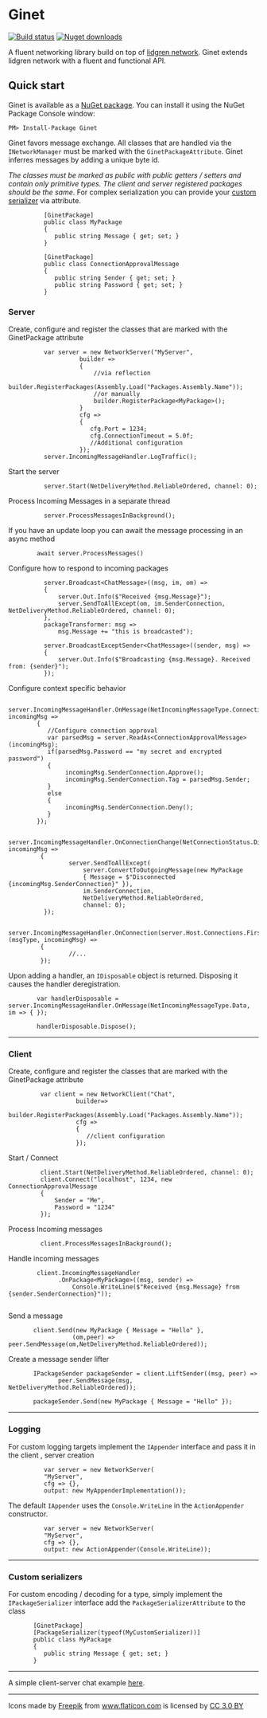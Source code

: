 # Ginet

[![Build status](https://ci.appveyor.com/api/projects/status/4ctmsofu3ilvak50?svg=true)](https://ci.appveyor.com/project/gmich/ginet) 
[![Nuget downloads](https://img.shields.io/nuget/v/ginet.svg)](https://www.nuget.org/packages/ginet/)

A fluent networking library build on top of [lidgren network](https://github.com/lidgren/lidgren-network-gen3). Ginet extends lidgren network with a fluent and functional API.

## Quick start

Ginet is available as a [NuGet package](https://www.nuget.org/packages/Ginet/). You can install it using the NuGet Package Console window:

```
PM> Install-Package Ginet
```

Ginet favors message exchange. All classes that are handled via the `INetworkManager` must be marked with the `GinetPackageAttribute`. Ginet inferres messages by adding a unique byte id.

*The classes must be marked as public with public getters / setters and contain only primitive types. The client and server registered packages should be the same*. 
For complex serialization you can provide your [custom serializer](https://github.com/gmich/Ginet/blob/master/README.md#custom-serializers) via attribute.



```
          [GinetPackage]
          public class MyPackage
          {
             public string Message { get; set; }
          }
          
          [GinetPackage]
          public class ConnectionApprovalMessage
          {
             public string Sender { get; set; }
             public string Password { get; set; }
          }
```

### Server

Create, configure and register the classes that are marked with the GinetPackage attribute

```
          var server = new NetworkServer("MyServer",
                    builder =>
                    {
                        //via reflection
                        builder.RegisterPackages(Assembly.Load("Packages.Assembly.Name"));
                        //or manually
                        builder.RegisterPackage<MyPackage>();
                    }
                    cfg =>
                    {
                       cfg.Port = 1234;
                       cfg.ConnectionTimeout = 5.0f;
                       //Additional configuration
                    });
          server.IncomingMessageHandler.LogTraffic();
```        

Start the server

``` 
          server.Start(NetDeliveryMethod.ReliableOrdered, channel: 0);
```

Process Incoming Messages in a separate thread

```
          server.ProcessMessagesInBackground();           
```

If you have an update loop you can await the message processing in an async method

```
        await server.ProcessMessages()
```

Configure how to respond to incoming packages

```          
          server.Broadcast<ChatMessage>((msg, im, om) =>
          {
              server.Out.Info($"Received {msg.Message}");
              server.SendToAllExcept(om, im.SenderConnection, NetDeliveryMethod.ReliableOrdered, channel: 0);
          }, 
          packageTransformer: msg => 
              msg.Message += "this is broadcasted");
          
          server.BroadcastExceptSender<ChatMessage>((sender, msg) =>
          {
              server.Out.Info($"Broadcasting {msg.Message}. Received from: {sender}");
          });

```

Configure context specific behavior 

```
        server.IncomingMessageHandler.OnMessage(NetIncomingMessageType.ConnectionApproval, incomingMsg =>
        {
           //Configure connection approval
           var parsedMsg = server.ReadAs<ConnectionApprovalMessage>(incomingMsg);
           if(parsedMsg.Password == "my secret and encrypted password")
           {
                incomingMsg.SenderConnection.Approve();
                incomingMsg.SenderConnection.Tag = parsedMsg.Sender;
           }
           else
           {
                incomingMsg.SenderConnection.Deny();
           }
        });
```

```
         server.IncomingMessageHandler.OnConnectionChange(NetConnectionStatus.Disconnected, incomingMsg =>
         {
                 server.SendToAllExcept(
                     server.ConvertToOutgoingMessage(new MyPackage
                     { Message = $"Disconnected {incomingMsg.SenderConnection}" }),
                     im.SenderConnection,
                     NetDeliveryMethod.ReliableOrdered,
                     channel: 0);
          });
```        

```
         server.IncomingMessageHandler.OnConnection(server.Host.Connections.First(), (msgType, incomingMsg) =>
         {
                 //...
         });
```    

Upon adding a handler, an `IDisposable` object is returned. Disposing it causes the handler deregistration.

```
        var handlerDisposable = server.IncomingMessageHandler.OnMessage(NetIncomingMessageType.Data, im => { });
        
        handlerDisposable.Dispose();
```

----

### Client

Create, configure and register the classes that are marked with the GinetPackage attribute

```
         var client = new NetworkClient("Chat", 
                   builder=>
                        builder.RegisterPackages(Assembly.Load("Packages.Assembly.Name"));
                   cfg =>
                   {  
                      //client configuration
                   });
```

Start / Connect

```
         client.Start(NetDeliveryMethod.ReliableOrdered, channel: 0);
         client.Connect("localhost", 1234, new ConnectionApprovalMessage
         {
             Sender = "Me",
             Password = "1234"
         });
```

Process Incoming messages

```
         client.ProcessMessagesInBackground();           
```

Handle incoming messages

```
        client.IncomingMessageHandler
              .OnPackage<MyPackage>((msg, sender) => 
                  Console.WriteLine($"Received {msg.Message} from {sender.SenderConnection}"));
                  
```
Send a message

```
       client.Send(new MyPackage { Message = "Hello" },
                  (om,peer) => peer.SendMessage(om,NetDeliveryMethod.ReliableOrdered));
``` 
                 
Create a message sender lifter

```
       IPackageSender packageSender = client.LiftSender((msg, peer) =>
              peer.SendMessage(msg, NetDeliveryMethod.ReliableOrdered));
              
       packageSender.Send(new MyPackage { Message = "Hello" });
```

---

### Logging

For custom logging targets implement the `IAppender` interface and pass it in the client , server creation

```
          var server = new NetworkServer(
          "MyServer",
          cfg => {},
          output: new MyAppenderImplementation());
```

The default `IAppender` uses the `Console.WriteLine` in the `ActionAppender` constructor.

```
          var server = new NetworkServer(
          "MyServer",
          cfg => {},
          output: new ActionAppender(Console.WriteLine));
```


----

### Custom serializers

For custom encoding / decoding for a type, simply implement the `IPackageSerializer` interface add the `PackageSerializerAttribute` to the class

```
       [GinetPackage]
       [PackageSerializer(typeof(MyCustomSerializer))]
       public class MyPackage
       {
          public string Message { get; set; }
       }
```      

----

A simple client-server chat example [here](https://github.com/gmich/Ginet/tree/2f653c9b95a0e74f5952985f0f5a1e38afbd34bf/Samples).

---

<div>Icons made by <a href="http://www.freepik.com" title="Freepik">Freepik</a> from <a href="https://www.flaticon.com/" title="Flaticon">www.flaticon.com</a> is licensed by <a href="http://creativecommons.org/licenses/by/3.0/" title="Creative Commons BY 3.0" target="_blank">CC 3.0 BY</a></div>
